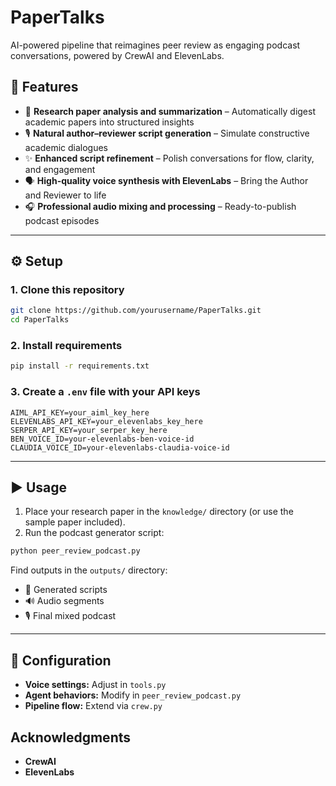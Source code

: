 # PaperTalks

AI-powered pipeline that reimagines peer review as engaging podcast conversations, powered by CrewAI and ElevenLabs.

## 🚀 Features

- 📄 **Research paper analysis and summarization** – Automatically digest academic papers into structured insights
- 🎙️ **Natural author–reviewer script generation** – Simulate constructive academic dialogues
- ✨ **Enhanced script refinement** – Polish conversations for flow, clarity, and engagement
- 🗣️ **High-quality voice synthesis with ElevenLabs** – Bring the Author and Reviewer to life
- 🎧 **Professional audio mixing and processing** – Ready-to-publish podcast episodes

---

## ⚙️ Setup

### 1. Clone this repository
```bash
git clone https://github.com/yourusername/PaperTalks.git
cd PaperTalks
```

### 2. Install requirements
```bash
pip install -r requirements.txt
```

### 3. Create a `.env` file with your API keys
```env
AIML_API_KEY=your_aiml_key_here
ELEVENLABS_API_KEY=your_elevenlabs_key_here
SERPER_API_KEY=your_serper_key_here
BEN_VOICE_ID=your-elevenlabs-ben-voice-id
CLAUDIA_VOICE_ID=your-elevenlabs-claudia-voice-id
```

---

## ▶️ Usage

1. Place your research paper in the `knowledge/` directory (or use the sample paper included).
2. Run the podcast generator script:
```bash
python peer_review_podcast.py
```

Find outputs in the `outputs/` directory:

- 📝 Generated scripts
- 🔊 Audio segments
- 🎙️ Final mixed podcast

---

## 🔧 Configuration

- **Voice settings:** Adjust in `tools.py`
- **Agent behaviors:** Modify in `peer_review_podcast.py`
- **Pipeline flow:** Extend via `crew.py`

## Acknowledgments
- **CrewAI**
- **ElevenLabs**